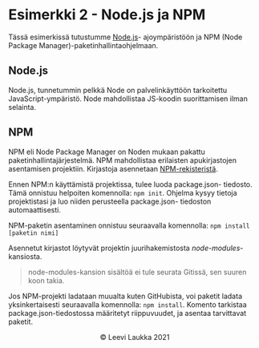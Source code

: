 # Esimerkki 2 - Node.js ja NPM

Tässä esimerkissä tutustumme [Node.js](https://nodejs.org/en/)- ajoympäristöön ja NPM (Node Package Manager)-paketinhallintaohjelmaan.

## Node.js

Node.js, tunnetummin pelkkä Node on palvelinkäyttöön tarkoitettu JavaScript-ympäristö. Node mahdollistaa JS-koodin suorittamisen ilman selainta.

## NPM

NPM eli Node Package Manager on Noden mukaan pakattu paketinhallintajärjestelmä. NPM mahdollistaa erilaisten apukirjastojen asentamisen projektiin. Kirjastoja asennetaan [NPM-rekisteristä](https://www.npmjs.com/).

Ennen NPM:n käyttämistä projektissa, tulee luoda package.json- tiedosto. Tämä onnistuu helpoiten komennolla: `npm init`. Ohjelma kysyy tietoja projektistasi ja luo niiden perusteella package.json- tiedoston automaattisesti.

NPM-paketin asentaminen onnistuu seuraavalla komennolla:
`npm install [paketin nimi]`

Asennetut kirjastot löytyvät projektin juurihakemistosta _node-modules_- kansiosta.

> node-modules-kansion sisältöä ei tule seurata Gitissä, sen suuren koon takia.

Jos NPM-projekti ladataan muualta kuten GitHubista, voi paketit ladata yksinkertaisesti seuraavalla komennolla: `npm install`. Komento tarkistaa package.json-tiedostossa määritetyt riippuvuudet, ja asentaa tarvittavat paketit.

<p style="text-align: center;"> &copy Leevi Laukka 2021 </p>
